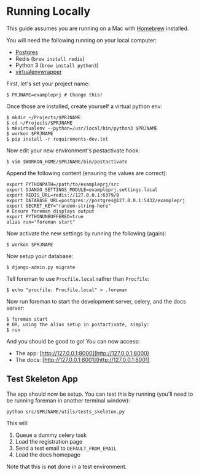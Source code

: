 # Running Locally

This guide assumes you are running on a Mac with [Homebrew](http://brew.sh/) installed.

You will need the following running on your local computer:

 * [Postgres](http://postgresapp.com/)
 * Redis (`brew install redis`)
 * Python 3 (`brew install python3`)
 * [virtualenvwrapper](https://virtualenvwrapper.readthedocs.org/en/latest/)

First, let's set your project name:

    $ PRJNAME=exampleprj # Change this!

Once those are installed, create yourself a virtual python env:
    
    $ mkdir ~/Projects/$PRJNAME
    $ cd ~/Projects/$PRJNAME
    $ mkvirtualenv --python=/usr/local/bin/python3 $PRJNAME 
    $ workon $PRJNAME
    $ pip install -r requirements-dev.txt

Now edit your new environment's postactivate hook:

    $ vim $WORKON_HOME/$PRJNAME/bin/postactivate

Append the following content (ensuring the values are correct):

    export PYTHONPATH=/path/to/exampleprj/src
    export DJANGO_SETTINGS_MODULE=exampleprj.settings.local
    export REDIS_URL=redis://127.0.0.1:6379/0
    export DATABASE_URL=postgres://postgres@127.0.0.1:5432/exampleprj
    export SECRET_KEY="random-string-here"
    # Ensure foreman displays output
    export PYTHONUNBUFFERED=true
    alias run="foreman start"

Now activate the new settings by running the following (again):

    $ workon $PRJNAME

Now setup your database:

    $ django-admin.py migrate

Tell foreman to use `Procfile.local` rather than `Procfile`:

    $ echo "procfile: Procfile.local" > .foreman

Now run foreman to start the development server, celery, and the docs server:

    $ foreman start
    # OR, using the alias setup in postactivate, simply:
    $ run

And you should be good to go! You can now access:

 * The app: [http://127.0.0.1:8000](http://127.0.0.1:8000) 
 * The docs: [http://127.0.0.1:8001](http://127.0.0.1:8001) 

## Test Skeleton App

The app should now be setup. You can test this by running (you'll need to be running 
foreman in another terminal window):

    python src/$PRJNAME/utils/tests_skeleton.py

This will:

1. Queue a dummy celery task
2. Load the registration page
3. Send a test email to ``DEFAULT_FROM_EMAIL``
4. Load the docs homepage

Note that this is **not** done in a test environment.
